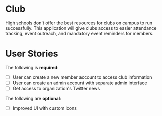 # Club

High schools don't offer the best resources for clubs on campus to run successfully. This application will give clubs access to easier attendance tracking, event outreach, and mandatory event reminders for members. 

# User Stories
The following is **required**:
- [ ] User can create a new member account to access club information
- [ ] User can create an admin account with separate admin interface
- [ ] Get access to organization's Twitter news

The following are **optional**:
- [ ] Improved UI with custom icons

